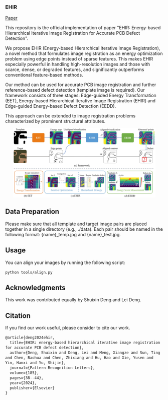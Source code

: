 ### EHIR
[Paper](https://www.sciencedirect.com/science/article/pii/S0167865524001983)

This repository is the official implementation of paper "EHIR: Energy-based Hierarchical Iterative Image Registration for Accurate PCB Defect Detection".

We propose EHIR (Energy-based Hierarchical Iterative Image Registration), a novel method that formulates image registration as an energy optimization problem using edge points instead of sparse features. This makes EHIR especially powerful in handling high-resolution images and those with scarce, dense, or degraded features, and significantly outperforms conventional feature-based methods.

Our method can be used for accurate PCB image registration and further reference-based defect detection (template image is required). Our framework consists of three stages: Edge-guided Energy Transformation (EET), Energy-based Hierarchical Iterative Image Registration (EHIR) and Edge-guided Energy-based Defect Detection (EEDD).

This approach can be extended to image registration problems characterized by prominent structural attributes.


<div align=center>
<img src='./figures/overview.jpeg' width=90%>
</div>

## Data Preparation
Please make sure that all template and target image pairs are placed together in a single directory (e.g., ./data). Each pair should be named in the following format: {name}_temp.jpg and {name}_test.jpg.

## Usage
You can align your images by running the following script:
```
python tools/align.py
```

## Acknowledgments
This work was contributed equally by Shuixin Deng and Lei Deng.

## Citation
If you find our work useful, please consider to cite our work.
```
@article{deng2024ehir,
  title={EHIR: energy-based hierarchical iterative image registration for accurate PCB defect detection},
  author={Deng, Shuixin and Deng, Lei and Meng, Xiangze and Sun, Ting and Chen, Baohua and Chen, Zhixiang and Hu, Hao and Xie, Yusen and Yin, Hanxi and Yu, Shijie},
  journal={Pattern Recognition Letters},
  volume={185},
  pages={38--44},
  year={2024},
  publisher={Elsevier}
}
```